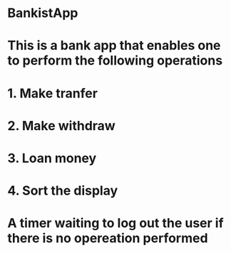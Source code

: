 # BankistApp
# This is  a bank app that enables one to perform the following operations
# 1. Make tranfer
# 2. Make withdraw
# 3. Loan money
# 4. Sort the display
# A timer waiting to log out the user if there is no opereation performed
